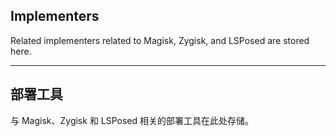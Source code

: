 ## Implementers

Related implementers related to Magisk, Zygisk, and LSPosed are stored here. 

---

## 部署工具

与 Magisk、Zygisk 和 LSPosed 相关的部署工具在此处存储。
